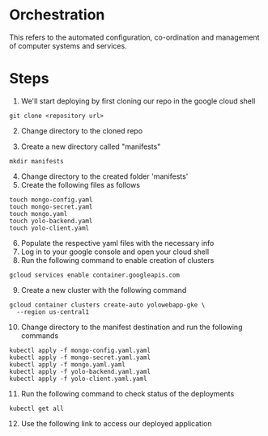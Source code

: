 # Orchestration
This refers to the automated configuration, co-ordination and management of computer systems and services.

# Steps
1. We'll start deploying by first cloning our repo in the google cloud shell
```
git clone <repository url>
```
2. Change directory to the cloned repo

3. Create a new directory called "manifests"
```
mkdir manifests
```
4. Change directory to the created folder 'manifests'
5. Create the following files as follows
```
touch mongo-config.yaml
touch mongo-secret.yaml
touch mongo.yaml
touch yolo-backend.yaml
touch yolo-client.yaml
```
6. Populate the respective yaml files with the necessary info
7. Log in to your google console and open your cloud shell
8. Run the following command to enable creation of clusters
```
gcloud services enable container.googleapis.com
```
9. Create a new cluster with the following command
```
gcloud container clusters create-auto yolowebapp-gke \
  --region us-central1

```
10. Change directory to the manifest destination and run the following commands
```
kubectl apply -f mongo-config.yaml.yaml
kubectl apply -f mongo-secret.yaml.yaml
kubectl apply -f mongo.yaml.yaml
kubectl apply -f yolo-backend.yaml.yaml
kubectl apply -f yolo-client.yaml.yaml
```
11. Run the following command to check status of the deployments
```
kubectl get all

```
12. Use the following link to access our deployed application

